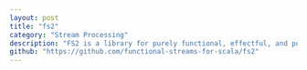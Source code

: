 ```yaml
---
layout: post
title: "fs2"
category: "Stream Processing"
description: "FS2 is a library for purely functional, effectful, and polymorphic stream processing library in the Scala programming language. Its design goals are compositionality, expressiveness, resource safety, and speed. The name is a modified acronym for Functional Streams for Scala (FSS, or FS2)."
github: "https://github.com/functional-streams-for-scala/fs2"
---
```

